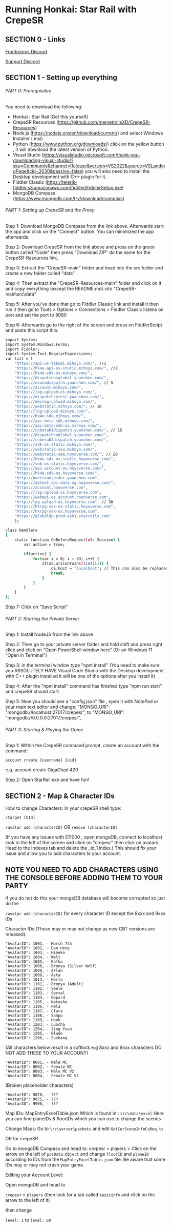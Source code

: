# Running Honkai: Star Rail with CrepeSR

## SECTION 0 - Links
[Frontrooms Discord](https://discord.gg/wzkuZVTNe8)

[Support Discord](https://discord.gg/sCAC282C)

## SECTION 1 - Setting up everything

###### PART 0: Prerequisites

You need to download the following:
 - Honkai : Star Rail (Get this yourself)
 - CrepeSR Resources (https://github.com/memetrollsXD/CrepeSR-Resources)
 - Node.js (https://nodejs.org/en/download/current/) and select Windows Installer (.msi)
 - Python (https://www.python.org/downloads/) click on the yellow button , it will download the latest version of Python.
 - Visual Studio (https://visualstudio.microsoft.com/thank-you-downloading-visual-studio/?sku=Community&channel=Release&version=VS2022&source=VSLandingPage&cid=2030&passive=false) you will also need to install the Desktop development with C++  plugin for it.
 - Fiddler Classic (https://telerik-fiddler.s3.amazonaws.com/fiddler/FiddlerSetup.exe)
 - MongoDB Compass (https://www.mongodb.com/try/download/compass)
 
###### PART 1: Setting up CrepeSR and the Proxy

 Step 1: Download MongoDB Compass from the link above. Afterwards start the app and click on the "Connect" button. You can minimized the app afterwards.

 Step 2: Download CrepeSR from the link above and press on the green button called "Code" then press "Download ZIP" do the same for the CrepeSR-Resources link.
 
 Step 3: Extract the "CrepeSR-main" folder and head into the src folder and create a new folder called "data"

 Step 4: Then extract the "CrepeSR-Resources-main" folder and click on it and copy everything (except the README.md) into "CrepeSR-main\src\data"

 Step 5: After you've done that go to Fiddler Classic link and install it then run it then go to Tools > Options > Connections > Fiddler Classic listens on port and set the port to 8080

 Step 6: Afterwards go to the right of the screen and press on FiddlerScript and paste this script this:

```bash
import System;
import System.Windows.Forms;
import Fiddler;
import System.Text.RegularExpressions;
var list = [
    "https://api-os-takumi.mihoyo.com/", //1
    "https://hk4e-api-os-static.mihoyo.com/", //2
    "https://hk4e-sdk-os.mihoyo.com/",
    "https://dispatchosglobal.yuanshen.com/",
    "https://osusadispatch.yuanshen.com/", // 5
    "https://account.mihoyo.com/",
    "https://log-upload-os.mihoyo.com/",
    "https://dispatchcntest.yuanshen.com/",
    "https://devlog-upload.mihoyo.com/",
    "https://webstatic.mihoyo.com/", // 10
    "https://log-upload.mihoyo.com/",
    "https://hk4e-sdk.mihoyo.com/",
    "https://api-beta-sdk.mihoyo.com/",
    "https://api-beta-sdk-os.mihoyo.com/",
    "https://cnbeta01dispatch.yuanshen.com/", // 15
    "https://dispatchcnglobal.yuanshen.com/",
    "https://cnbeta02dispatch.yuanshen.com/",
    "https://sdk-os-static.mihoyo.com/",
    "https://webstatic-sea.mihoyo.com/",
    "https://webstatic-sea.hoyoverse.com/", // 20
    "https://hk4e-sdk-os-static.hoyoverse.com/",
    "https://sdk-os-static.hoyoverse.com/",
    "https://api-account-os.hoyoverse.com/",
    "https://hk4e-sdk-os.hoyoverse.com/",
    "http://overseauspider.yuanshen.com",
    "https://abtest-api-data-sg.hoyoverse.com/",
    "https://account.hoyoverse.com",
    "https://log-upload-os.hoyoverse.com",
    "https://webapi-os.account.hoyoverse.com",
    "http://log-upload-os.hoyoverse.com", // 30
    "https://hkrpg-sdk-os-static.hoyoverse.com",
    "https://hkrpg-sdk-os.hoyoverse.com",
    "https://globaldp-prod-os01.starrails.com"
    ];

class Handlers
{
    static function OnBeforeRequest(oS: Session) {
        var active = true;
        
        if(active) {
            for(var i = 0; i < 33; i++) {
                if(oS.uriContains(list[i])) {
                    oS.host = "localhost"; // This can also be replaced with another IP address.
                    break;
                }
            }
        }
    }
};
```

 Step 7: Click on "Save Script"

###### PART 2: Starting the Private Server

  Step 1: Install NodeJS from the link above

  Step 2: Then go to your private server folder and hold shift and press right click and click on "Open PowerShell window here" (Or on Windows 11 "Open in Terminal")

  Step 3: in the terminal window type "npm install" (You need to make sure you ABSOLUTELY HAVE Visual Code Studio with the Desktop development with C++ plugin installed it will be one of the options after you install it)

  Step 4: After the "npm install" command has finished type "npm run start" and crepeSR should start.

  Step 5: Now you should see a "config.json" file , open it with NotePad or your main text editor and change:
"MONGO_URI": "mongodb://localhost:27017/crepesr",
to
"MONGO_URI": "mongodb://0.0.0.0:27017/crepesr",

###### PART 3: Starting & Playing the Game

 Step 1: Within the CrepeSR command prompt, create an account with the command:
 
 ```account create [username] [uid]```
 
 e.g. account create GigaChad 420

 Step 2: Open StarRail.exe and have fun!

## SECTION 2 - Map & Character IDs

How to change Characters:
In your crepeSR shell type:

```/target [UID]```

```/avatar add [characterID]``` OR ```remove [characterID]```

(If you have any issues with E11000 , open mongoDB, connect to localhost look to the left of the screen and click on "crepesr" then click on avatars. Head to the Indexes tab and delete the _id_1 index.)
This should fix your issue and allow you to add characters to your account.

## NOTE YOU NEED TO ADD CHARACTERS USING THE CONSOLE BEFORE ADDING THEM TO YOUR PARTY


If you do not do this your mongoDB database will become corrupted so just do the 

```/avatar add [characterID]``` for every character ID except the 8xxx and 9xxx IDs

Character IDs (These may or may not change as new CBT versions are released):
```
"AvatarID": 1001, - March 7th
"AvatarID": 1002, - Dan Heng
"AvatarID": 1003, - Himeko
"AvatarID": 1004, - Welt
"AvatarID": 1005, - Kafka
"AvatarID": 1006, - Bronya (Silver Wolf)
"AvatarID": 1008, - Arlan
"AvatarID": 1009, - Asta
"AvatarID": 1013, - Herta
"AvatarID": 1101, - Bronya (Adult)
"AvatarID": 1102, - Seele
"AvatarID": 1103, - Serval
"AvatarID": 1104, - Gepard
"AvatarID": 1105, - Natasha
"AvatarID": 1106, - Pela
"AvatarID": 1107, - Clara
"AvatarID": 1108, - Sampo
"AvatarID": 1109, - Hook
"AvatarID": 1203, - Luocha
"AvatarID": 1204, - Jing Yuan
"AvatarID": 1205, - Blade
"AvatarID": 1206, - Sushang
```
(All characters below result in a softlock e.g 8xxx and 9xxx characters DO NOT ADD THESE TO YOUR ACCOUNT)
```
"AvatarID": 8001, - Male MC
"AvatarID": 8002, - Female MC
"AvatarID": 8003, - Male MC V2
"AvatarID": 8004, - Female MC V2
```
(Broken placeholder characters)
```
"AvatarID": 9070, - ???
"AvatarID": 9075, - ???
"AvatarID": 9998, - ???
```

Map IDs:
MapEntryExcelTable.json
Which is found in : ```src\data\excel```
Here you can find planeIDs & floorIDs which you can use to change the scenes

Change Maps:
Go to ```\rc\server\packets``` and edit ```GetCurSceneInfoCsReq.ts```

OR for crepeSR

Go to mongoDB Compass and head to:
crepesr > players > Click on the arrow on the left of ```posData:Object``` and change ```floorID``` and ```planeID``` according to IDs from the ```MapEntryExcelTable.json``` file. Be aware that some IDs may or may not crash your game.

Editing your Account Level:

Open mongoDB and head to

```crepesr``` > ```players``` (then look for a tab called ```basicinfo``` and click on the arrow to the left of it)

then change 

```level: 1``` to ```level: 60```
